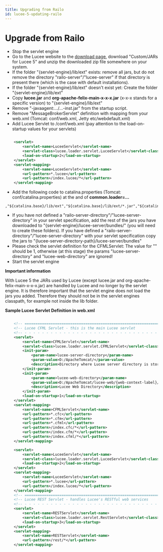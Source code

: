 ```yaml
---
title: Upgrading from Railo
id: lucee-5-updating-railo
---
```


# Upgrade from Railo #

* Stop the servlet engine
* Go to the Lucee website to the [download page](https://lucee.org/downloads.html), download "Custom/JARs for Lucee 5" and unzip the downloaded zip file somewhere on your system.
* If the folder "{servlet-engine}/lib/ext" exists: remove all jars, but do not remove the directory "railo-server"/"lucee-server" if that directory is present there (which is the case with default installations).
* If the folder "{servlet-engine}/lib/ext" doesn't exist yet: Create the folder "{servlet-engine}/lib/ext"
* Copy **lucee.jar** and **org-apache-felix-main-x-x-x.jar** (x-x-x stands for a specific version) to "{servlet-engine}/lib/ext"
* Remove "-javaagent:.../...-inst.jar" from the startup script.
* Remove "MessageBrokerServlet" definition with mapping from your web.xml (Tomcat: conf/web.xml, Jetty etc/webdefault.xml)
* Add Lucee Servlet to /conf/web.xml (pay attention to the load-on-startup values for your servlets)

```xml

 	<servlet>
 		<servlet-name>LuceeServlet</servlet-name>
 		<servlet-class>lucee.loader.servlet.LuceeServlet</servlet-class>
 		<load-on-startup>2</load-on-startup>
 	</servlet>
 	<servlet-mapping>
 		<servlet-name>LuceeServlet</servlet-name>
 		<url-pattern>*.lucee</url-pattern>
 		<url-pattern>/index.lucee/*</url-pattern>
 	</servlet-mapping>
```

* Add the following code to catalina.properties (Tomcat: conf/catalina.properties) at the and of **common.loader=...**

```
,"${catalina.base}/lib/ext","${catalina.base}/lib/ext/*.jar","${catalina.home}/lib/ext","${catalina.home}/lib/ext/*.jar"
```

* If you have not defined a "railo-server-directory"/"lucee-server-directory" in your servlet specification, add the rest of the jars you have downloaded to "{servlet-engine}/lucee-server/bundles/" (you will need to create these folders). If you have defined a "railo-server-directory"/"lucee-server-directory" with your servlet specification copy the jars to "{lucee-server-directory-path}/lucee-server/bundles"
* Please check the servlet definition for the CFMLServlet: The value for "<load-on-startup>" should be 1, otherwise (at this stage) the params "lucee-server-directory" and "lucee-web-directory" are ignored!
* Start the servlet engine

**Important information**

With Lucee 5 the JARs used by Lucee (except lucee.jar and org-apache-felix-main-x-x-x.jar) are handled by Lucee and no longer by the servlet engine. It is therefore important that the servlet engine does not load the jars you added. Therefore they should not be in the servlet engines classpath, for example not inside the lib folder.

**Sample Lucee Servlet Definition in web.xml**

```xml

    <!-- ===================================================================== -->
    <!-- Lucee CFML Servlet - this is the main Lucee servlet                   -->
    <!-- - - - - - - - - - - - - - - - - - - - - - - - - - - - - - - - - - - - -->
    <servlet>
        <servlet-name>CFMLServlet</servlet-name>
        <servlet-class>lucee.loader.servlet.CFMLServlet</servlet-class>
        <init-param>
            <param-name>lucee-server-directory</param-name>
            <param-value>D:/ApacheTomcat/</param-value>
            <description>Directory where Lucee server directory is stored</description>
        </init-param>
        <init-param>
            <param-name>lucee-web-directory</param-name>
            <param-value>D:/ApacheTomcat/lucee-web/{web-context-label}/</param-value>
            <description>Lucee Web Directory</description>
        </init-param>
        <load-on-startup>1</load-on-startup>
    </servlet>
    <servlet-mapping>
        <servlet-name>CFMLServlet</servlet-name>
        <url-pattern>*.cfc</url-pattern>
        <url-pattern>*.cfm</url-pattern>
        <url-pattern>*.cfml</url-pattern>
        <url-pattern>/index.cfc/*</url-pattern>
        <url-pattern>/index.cfm/*</url-pattern>
        <url-pattern>/index.cfml/*</url-pattern>
    </servlet-mapping>

    <servlet>
        <servlet-name>LuceeServlet</servlet-name>
        <servlet-class>lucee.loader.servlet.LuceeServlet</servlet-class>
        <load-on-startup>2</load-on-startup>
    </servlet>
    <servlet-mapping>
        <servlet-name>LuceeServlet</servlet-name>
        <url-pattern>*.lucee</url-pattern>
        <url-pattern>/index.lucee/*</url-pattern>
    </servlet-mapping>
    <!-- ===================================================================== -->
    <!-- Lucee REST Servlet - handles Lucee's RESTful web services             -->
    <!-- - - - - - - - - - - - - - - - - - - - - - - - - - - - - - - - - - - - -->
    <servlet>
        <servlet-name>RESTServlet</servlet-name>
        <servlet-class>lucee.loader.servlet.RestServlet</servlet-class>
        <load-on-startup>3</load-on-startup>
    </servlet>
    <servlet-mapping>
        <servlet-name>RESTServlet</servlet-name>
        <url-pattern>/rest/*</url-pattern>
    </servlet-mapping>
```
